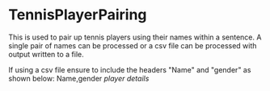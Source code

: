 # TennisPlayerPairing
This is used to pair up tennis players using their names within a sentence. A single pair of names can be processed or a csv file can be processed with output written to a file.

If using a csv file ensure to include the headers "Name" and "gender" as shown below:
Name,gender
*player details*
